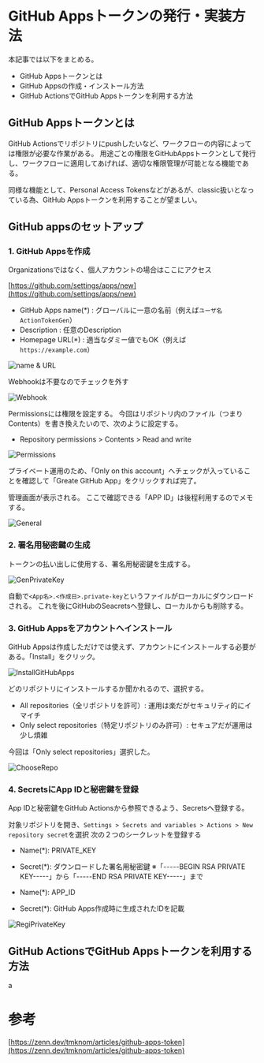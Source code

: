 # GitHub Appsトークンの発行・実装方法
本記事では以下をまとめる。
 - GitHub Appsトークンとは
 - GitHub Appsの作成・インストール方法
 - GitHub ActionsでGitHub Appsトークンを利用する方法

## GitHub Appsトークンとは
GitHub Actionsでリポジトリにpushしたいなど、ワークフローの内容によっては権限が必要な作業がある。
用途ごとの権限をGitHubAppsトークンとして発行し、ワークフローに適用してあげれば、適切な権限管理が可能となる機能である。

同様な機能として、Personal Access Tokensなどがあるが、classic扱いとなっている為、GitHub Appsトークンを利用することが望ましい。

## GitHub appsのセットアップ
### 1. GitHub Appsを作成
Organizationsではなく、個人アカウントの場合はここにアクセス

[https://github.com/settings/apps/new](https://github.com/settings/apps/new)

- GitHub Apps name(*) : グローバルに一意の名前（例えば`ユーザ名ActionTokenGen`）
- Description : 任意のDescription
- Homepage URL(*) : 適当なダミー値でもOK（例えば`https://example.com`）

![name & URL](_static/GitHubAppsToken/setting1.png)

Webhookは不要なのでチェックを外す

![Webhook](_static/GitHubAppsToken/setting2.png)

Permissionsには権限を設定する。
今回はリポジトリ内のファイル（つまりContents）を書き換えたいので、次のように設定する。
- Repository permissions > Contents > Read and write

![Permissions](_static/GitHubAppsToken/setting3.png)

プライベート運用のため、「Only on this account」へチェックが入っていることを確認して「Greate GitHub App」をクリックすれば完了。

管理画面が表示される。
ここで確認できる「APP ID」は後程利用するのでメモする。

![General](_static/GitHubAppsToken/setting4.png)

### 2. 署名用秘密鍵の生成
トークンの払い出しに使用する、署名用秘密鍵を生成する。

![GenPrivateKey](_static/GitHubAppsToken/setting5.png)

自動で`<App名>.<作成日>.private-key`というファイルがローカルにダウンロードされる。
これを後にGitHubのSeacretsへ登録し、ローカルからも削除する。

### 3. GitHub Appsをアカウントへインストール
GitHub Appsは作成しただけでは使えず、アカウントにインストールする必要がある。「Install」をクリック。

![InstallGitHubApps](_static/GitHubAppsToken/setting6.png)

どのリポジトリにインストールするか聞かれるので、選択する。
- All repositories（全リポジトリを許可）: 運用は楽だがセキュリティ的にイマイチ
- Only select repositories（特定リポジトリのみ許可）: セキュアだが運用は少し煩雑

今回は「Only select repositories」選択した。

![ChooseRepo](_static/GitHubAppsToken/setting7.png)

### 4. SecretsにApp IDと秘密鍵を登録
App IDと秘密鍵をGitHub Actionsから参照できるよう、Secretsへ登録する。

対象リポジトリを開き、`Settings > Secrets and variables > Actions > New repository secret`を選択
次の２つのシークレットを登録する
- Name(*): PRIVATE_KEY
- Secret(*): ダウンロードした署名用秘密鍵 ※「-----BEGIN RSA PRIVATE KEY-----」から「-----END RSA PRIVATE KEY-----」まで

- Name(*): APP_ID
- Secret(*): GitHub Apps作成時に生成されたIDを記載

![RegiPrivateKey](_static/GitHubAppsToken/setting8.png)

## GitHub ActionsでGitHub Appsトークンを利用する方法

a

# 参考
[https://zenn.dev/tmknom/articles/github-apps-token](https://zenn.dev/tmknom/articles/github-apps-token)